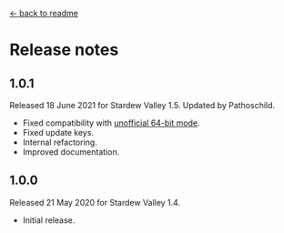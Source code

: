 ﻿﻿[← back to readme](README.md)

# Release notes
## 1.0.1
Released 18 June 2021 for Stardew Valley 1.5. Updated by Pathoschild.

* Fixed compatibility with [unofficial 64-bit mode](https://stardewvalleywiki.com/Modding:Migrate_to_64-bit_on_Windows).
* Fixed update keys.
* Internal refactoring.
* Improved documentation.

## 1.0.0
Released 21 May 2020 for Stardew Valley 1.4.

* Initial release.
